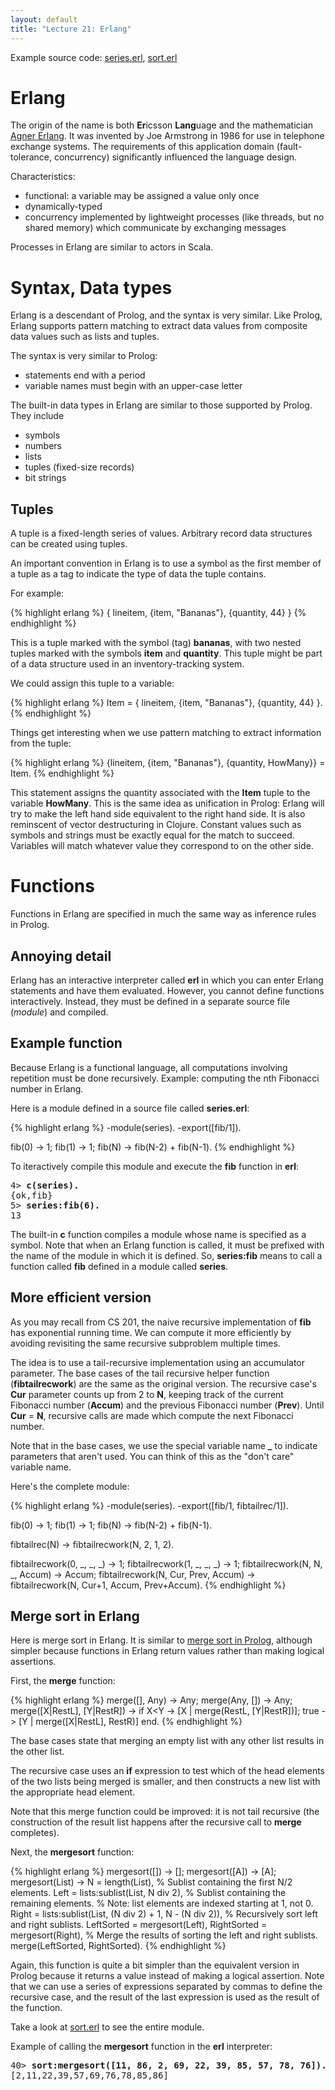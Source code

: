```yaml
---
layout: default
title: "Lecture 21: Erlang"
---
```


Example source code: [series.erl](series.erl), [sort.erl](../labs/sort.erl)

Erlang
======

The origin of the name is both **Er**icsson **Lang**uage and the mathematician [Agner Erlang](http://en.wikipedia.org/wiki/Agner_Krarup_Erlang). It was invented by Joe Armstrong in 1986 for use in telephone exchange systems. The requirements of this application domain (fault-tolerance, concurrency) significantly influenced the language design.

Characteristics:

-   functional: a variable may be assigned a value only once
-   dynamically-typed
-   concurrency implemented by lightweight processes (like threads, but no shared memory) which communicate by exchanging messages

Processes in Erlang are similar to actors in Scala.

Syntax, Data types
==================

Erlang is a descendant of Prolog, and the syntax is very similar. Like Prolog, Erlang supports pattern matching to extract data values from composite data values such as lists and tuples.

The syntax is very similar to Prolog:

-   statements end with a period
-   variable names must begin with an upper-case letter

The built-in data types in Erlang are similar to those supported by Prolog. They include

-   symbols
-   numbers
-   lists
-   tuples (fixed-size records)
-   bit strings

Tuples
------

A tuple is a fixed-length series of values. Arbitrary record data structures can be created using tuples.

An important convention in Erlang is to use a symbol as the first member of a tuple as a tag to indicate the type of data the tuple contains.

For example:

{% highlight erlang %}
{ lineitem, {item, "Bananas"}, {quantity, 44} }
{% endhighlight %}

This is a tuple marked with the symbol (tag) **bananas**, with two nested tuples marked with the symbols **item** and **quantity**. This tuple might be part of a data structure used in an inventory-tracking system.

We could assign this tuple to a variable:

{% highlight erlang %}
Item = { lineitem, {item, "Bananas"}, {quantity, 44} }.
{% endhighlight %}

Things get interesting when we use pattern matching to extract information from the tuple:

{% highlight erlang %}
{lineitem, {item, "Bananas"}, {quantity, HowMany}} = Item.
{% endhighlight %}

This statement assigns the quantity associated with the **Item** tuple to the variable **HowMany**. This is the same idea as unification in Prolog: Erlang will try to make the left hand side equivalent to the right hand side.  It is also reminscent of vector destructuring in Clojure.  Constant values such as symbols and strings must be exactly equal for the match to succeed. Variables will match whatever value they correspond to on the other side.

Functions
=========

Functions in Erlang are specified in much the same way as inference rules in Prolog.

Annoying detail
---------------

Erlang has an interactive interpreter called **erl** in which you can enter Erlang statements and have them evaluated. However, you cannot define functions interactively. Instead, they must be defined in a separate source file (*module*) and compiled.

Example function
----------------

Because Erlang is a functional language, all computations involving repetition must be done recursively. Example: computing the nth Fibonacci number in Erlang.

Here is a module defined in a source file called **series.erl**:

{% highlight erlang %}
-module(series).
-export([fib/1]).

fib(0) -> 1;
fib(1) -> 1;
fib(N) -> fib(N-2) + fib(N-1).
{% endhighlight %}

To iteractively compile this module and execute the **fib** function in **erl**:

<pre>
4> <b>c(series).</b>
{ok,fib}
5> <b>series:fib(6).</b>
13
</pre>

The built-in **c** function compiles a module whose name is specified as a symbol. Note that when an Erlang function is called, it must be prefixed with the name of the module in which it is defined. So, **series:fib** means to call a function called **fib** defined in a module called **series**.

More efficient version
----------------------

As you may recall from CS 201, the naive recursive implementation of **fib** has exponential running time. We can compute it more efficiently by avoiding revisiting the same recursive subproblem multiple times.

The idea is to use a tail-recursive implementation using an accumulator parameter. The base cases of the tail recursive helper function (**fibtailrecwork**) are the same as the original version. The recursive case's **Cur** parameter counts up from 2 to **N**, keeping track of the current Fibonacci number (**Accum**) and the previous Fibonacci number (**Prev**). Until **Cur** = **N**, recursive calls are made which compute the next Fibonacci number.

Note that in the base cases, we use the special variable name **\_** to indicate parameters that aren't used. You can think of this as the "don't care" variable name.

Here's the complete module:

{% highlight erlang %}
-module(series).
-export([fib/1, fibtailrec/1]).

fib(0) -> 1;
fib(1) -> 1;
fib(N) -> fib(N-2) + fib(N-1).

fibtailrec(N) -> fibtailrecwork(N, 2, 1, 2).

fibtailrecwork(0, _, _, _) -> 1;
fibtailrecwork(1, _, _, _) -> 1;
fibtailrecwork(N, N, _, Accum) -> Accum;
fibtailrecwork(N, Cur, Prev, Accum) -> fibtailrecwork(N, Cur+1, Accum, Prev+Accum).
{% endhighlight %}

Merge sort in Erlang
--------------------

Here is merge sort in Erlang. It is similar to [merge sort in Prolog](lecture19.html), although simpler because functions in Erlang return values rather than making logical assertions.

First, the **merge** function:

{% highlight erlang %}
merge([], Any) -> Any;
merge(Any, []) -> Any;
merge([X|RestL], [Y|RestR]) ->
  if
    X<Y  -> [X | merge(RestL, [Y|RestR])];
    true -> [Y | merge([X|RestL], RestR)]
  end.
{% endhighlight %}

The base cases state that merging an empty list with any other list results in the other list.

The recursive case uses an **if** expression to test which of the head elements of the two lists being merged is smaller, and then constructs a new list with the appropriate head element.

Note that this merge function could be improved: it is not tail recursive (the construction of the result list happens after the recursive call to **merge** completes).

Next, the **mergesort** function:

{% highlight erlang %}
mergesort([]) -> [];
mergesort([A]) -> [A];
mergesort(List) ->
  N = length(List),
  % Sublist containing the first N/2 elements.
  Left = lists:sublist(List, N div 2),
  % Sublist containing the remaining elements.
  % Note: list elements are indexed starting at 1, not 0.
  Right = lists:sublist(List, (N div 2) + 1, N - (N div 2)),
  % Recursively sort left and right sublists.
  LeftSorted = mergesort(Left),
  RightSorted = mergesort(Right),
  % Merge the results of sorting the left and right sublists.
  merge(LeftSorted, RightSorted).
{% endhighlight %}

Again, this function is quite a bit simpler than the equivalent version in Prolog because it returns a value instead of making a logical assertion. Note that we can use a series of expressions separated by commas to define the recursive case, and the result of the last expression is used as the result of the function.

Take a look at [sort.erl](../labs/sort.erl) to see the entire module.

Example of calling the **mergesort** function in the **erl** interpreter:

<pre>
40> <b>sort:mergesort([11, 86, 2, 69, 22, 39, 85, 57, 78, 76]).</b>
[2,11,22,39,57,69,76,78,85,86]
</pre>

